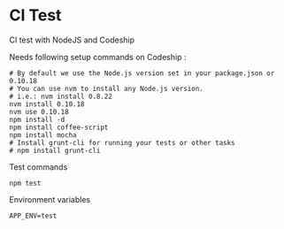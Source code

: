 CI Test
============

CI test with NodeJS and Codeship

Needs following setup commands on Codeship :

```
# By default we use the Node.js version set in your package.json or 0.10.18
# You can use nvm to install any Node.js version.
# i.e.: nvm install 0.8.22
nvm install 0.10.18
nvm use 0.10.18
npm install -d
npm install coffee-script
npm install mocha
# Install grunt-cli for running your tests or other tasks
# npm install grunt-cli
```

Test commands

```
npm test
```

Environment variables

```
APP_ENV=test
```
